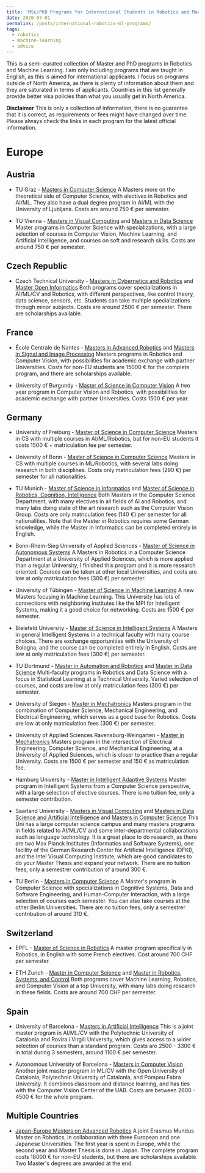 ```yaml
---
title: 'MSc/PhD Programs for International Students in Robotics and Machine Learning'
date: 2020-07-01
permalink: /posts/international-robotics-ml-programs/
tags:
  - robotics
  - machine-learning
  - advice
---
```


This is a semi-curated collection of Master and PhD programs in Robotics and Machine Learning. I am only including programs that are taught in English, as this is aimed for international applicants. I  focus on programs outside of North America, as there is plenty of information about them and they are saturated in terms of applicants. Countries in this list generally provide better visa policies than what you usually get in North America.

**Disclaimer** This is only a collection of information, there is no guarantee that it is correct, as requirements or fees might have changed over time. Please always check the links in each program for the latest official information.

# Europe

## Austria

  * TU Graz - [Masters in Computer Science](https://www.tugraz.at/en/studying-and-teaching/degree-and-certificate-programmes/masters-degree-programmes/computer-science/) A Masters more on the theoretical side of Computer Science, with electives in Robotics and AI/ML. They also have a dual degree program in AI/ML with the University of Ljubljana. Costs are around 750 € per semester.

  * TU Vienna - [Masters in Visual Computing](https://www.tuwien.at/en/studies/studies/master-programmes/computer-science/) and [Masters in Data Science](https://tiss.tuwien.ac.at/curriculum/public/curriculum.xhtml?locale=en&windowId=034&key=67853) Master programs in Computer Science with specializations, with a large selection of courses in Computer Vision, Machine Learning, and Artificial Intelligence, and courses on soft and research skills. Costs are around 750 € per semester.

## Czech Republic

  * Czech Technical University - [Masters in Cybernetics and Robotics](https://kyr.fel.cvut.cz/en/masters-programme) and [Master Open Informatics](https://oi.fel.cvut.cz/en/master-program) Both programs cover specializations in AI/ML/CV and Robotics, with different perspectives, like control theory, data science, sensors, etc. Students can take multiple specializations through minor subjects. Costs are around 2500 € per semester. There are scholarships available.

## France

  * École Centrale de Nantes - [Masters in Advanced Robotics](https://www.ec-nantes.fr/study/masters/advanced-robotics-coro-imaro) and [Masters in Signal and Image Processing](https://www.ec-nantes.fr/study/masters/signal-and-image-processing-coro-sip) Masters programs in Robotics and Computer Vision, with possibilities for academic exchange with partner Universities. Costs for non-EU students are 15000 € for the complete program, and there are scholarships available.

  * University of Burgundy - [Master of Science in Computer Vision](https://www.vibot.org/msc-in-computer-vision.html) A two year program in Computer Vision and Robotics, with possibilities for academic exchange with partner Universities. Costs 1500 € per year.

## Germany

  * University of Freiburg - [Master of Science in Computer Science](https://www.tf.uni-freiburg.de/en/study-programs/computer-science/m-sc-computer-science)
    Masters in CS with multiple courses in AI/ML/Robotics, but for non-EU students it costs 1500 € + matriculation fee per semester.

  * University of Bonn - [Master of Science in Computer Science](https://www.informatik.uni-bonn.de/en/for-students/master-of-science-in-computer-science) 
    Masters in CS with multiple courses in ML/Robotics, with several labs doing research in both disciplines. Costs only matriculation fees (290 €) per semester for all nationalities.

  * TU Munich - [Master of Science in Informatics](https://www.in.tum.de/en/for-prospective-students/masters-programs/informatics/) and [Master of Science in Robotics, Cognition, Intelligence](https://www.in.tum.de/en/for-prospective-students/masters-programs/robotics-cognition-intelligence-msc/) Both Masters in the Computer Science Department, with many electives in all fields of AI and Robotics, and many labs doing state of the art research such as the Computer Vision Group. Costs are only matriculation fees (140 €) per semester for all nationalities. Note that the Master in Robotics requires some German knowledge, while the Master in Informatics can be completed entirely in English.

  * Bonn-Rhein-Sieg University of Applied Sciences - [Master of Science in Autonomous Systems](https://www.h-brs.de/en/inf/study/master/autonomous-systems) A Masters in Robotics in a Computer Science Department at a University of Applied Sciences, which is more applied than a regular University, I finished this program and it is more research oriented. Courses can be taken at other local Universities, and costs are low at only matriculation fees (300 €) per semester.

  * University of Tübingen - [Master of Science in Machine Learning](https://uni-tuebingen.de/en/faculties/faculty-of-science/departments/computer-science/studies/studies-programs/machine-learning/) A new Masters focusing in Machine Learning. This University has lots of connections with neighboring institutes like the MPI for Intelligent Systems, making it a good choice for networking. Costs are 1500 € per semester.

  *  Bielefeld University - [Master of Science in Intelligent Systems](https://www.uni-bielefeld.de/(en)/technische-fakultaet/studiengaenge/MA_Intelligente_Systeme/) A Masters in general Intelligent Systems in a technical faculty with many course choices. There are exchange opportunities with the University of Bologna, and the course can be completed entirely in English. Costs are low at only matriculation fees (300 €) per semester.

  * TU Dortmund - [Master in Automation and Robotics](http://www.e-technik.tu-dortmund.de/cms1/de/Lehre_Studium/Studienangebot/Master_A_R/Master_A_R_en/) and [Master in Data Science](https://www.statistik.tu-dortmund.de/2637.html) Multi-faculty programs in Robotics and Data Science with a focus in Statistical Learning at a Technical University. Varied selection of courses, and costs are low at only matriculation fees (300 €) per semester.

  * University of Siegen - [Master in Mechatronics](https://www.eti.uni-siegen.de/rst/mechatronics/) Masters program in the combination of Computer Science, Mechanical Engineering, and Electrical Engineering, which serves as a good base for Robotics. Costs are low at only matriculation fees (300 €) per semester.

  * University of Applied Sciences Ravensburg-Weingarten - [Master in Mechatronics](https://www.hs-weingarten.de/en/web/masterstudiengang-mechatronics) Masters program in the intersection of Electrical Engineering, Computer Science, and Mechanical Engineering, at a University of Applied Sciences, which is closer to practice than a regular University. Costs are 1500 € per semester and 150 € as matriculation fee.

  * Hamburg University - [Master in Intelligent Adaptive Systems](https://www.master-intelligent-adaptive-systems.com/) Master program in Intelligent Systems from a Computer Science perspective, with a large selection of elective courses. There is no tuition fee, only a semester contribution.

  * Saarland University - [Masters in Visual Computing](https://www.mia.uni-saarland.de/mvc/index.shtml) and [Masters in Data Science and Artificial Intelligence](https://saarland-informatics-campus.de/en/studium-studies/data-science-and-artificial-intelligence-master/) and [Masters in Computer Science](https://saarland-informatics-campus.de/en/studium-studies/master-english/) This Uni has a large computer science campus and many masters programs in fields related to AI/ML/CV and some inter-departmental collaborations such as language technology. It is a great place to do research, as there are two Max Planck Institutes (Informatics and Software Systems), one facility of the German Research Center for Artificial Intelligence (DFKI), and the Intel Visual Computing Institute, which are good candidates to do your Master Thesis and expand your network. There are no tuition fees, only a semestrer contribution of around 300 €.

  * TU Berlin - [Masters in Computer Science](https://www.eecs.tu-berlin.de/menue/academics_teaching/degree_programs/computer_science/masters_program/computer_science_stupo_2015/parameter/en/) A Master's program in Computer Science with specializations in Cognitive Systems, Data and Software Engineering, and Human-Computer Interaction, with a large selection of courses each semester. You can also take courses at the other Berlin Universities. There are no tuition fees, only a semestrer contribution of around 310 €.

## Switzerland

  * EPFL - [Master of Science in Robotics](https://www.epfl.ch/education/master/programs/robotics/) A master program specifically in Robotics, in English with some French electives. Cost around 700 CHF per semester.

  * ETH Zurich - [Master in Computer Science](https://inf.ethz.ch/studies/master/master-cs-2020.html) and [Master in Robotics, Systems, and Control](https://inf.ethz.ch/studies/master/master-rsc.html) Both programs cover Machine Learning, Robotics, and Computer Vision at a top University, with many labs doing research in these fields. Costs are around 700 CHF per semester.

## Spain

  * University of Barcelona - [Masters in Artificial Intelligence](https://www.fib.upc.edu/en/studies/masters/master-artificial-intelligence) This is a joint master program in AI/ML/CV with the Polytechnic University of Catalonia and Rovira i Virgili University, which gives access to a wider selection of courses than a standard program. Costs are 2500 - 3300 € in total during 3 semesters, around 1100 € per semester.

  * Autonomous University of Barcelona - [Masters in Computer Vision](https://pagines.uab.cat/mcv/) Another joint master program in ML/CV with the Open University of Catalonia, Polytechnic University of Catalonia, and Pompeu Fabra University. It combines classroom and distance learning, and has ties with the Computer Vision Center of the UAB. Costs are between 2600 - 4500 € for the whole program.

## Multiple Countries

  * [Japan-Europe Masters on Advanced Robotics](https://jemaro.ec-nantes.fr/) A joint Erasmus Mundus Master on Robotics, in collaboration with three European and one Japanese Universities. The first year is spent in Europe, while the second year and Master Thesis is done in Japan. The complete program costs 18000 € for non-EU students, but there are scholarships available. Two Master's degrees are awarded at the end.
